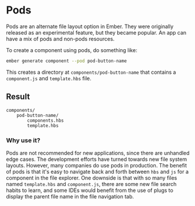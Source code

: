 # Pods

Pods are an alternate file layout option in Ember. They were originally released as an experimental feature, but they became popular. An app can have a mix of pods and non-pods resources.

To create a component using pods, do something like: 

```sh
ember generate component --pod pod-button-name
```

This creates a directory at `components/pod-button-name` that contains a `component.js` and `template.hbs` file.

## Result

```text
components/
    pod-button-name/
        components.hbs
        template.hbs
```

### Why use it?

Pods are not recommended for new applications, since there are unhandled edge cases. The development efforts have turned towards new file system layouts. However, many companies do use pods in production. The benefit of pods is that it's easy to navigate back and forth between `hbs` and `js` for a component in the file explorer. One downside is that with so many files named `template.hbs` and `component.js`, there are some new file search habits to learn, and some IDEs would benefit from the use of plugs to display the parent file name in the file navigation tab.
